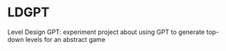# LDGPT
Level Design GPT: experiment project about using GPT to generate top-down levels for an abstract game
